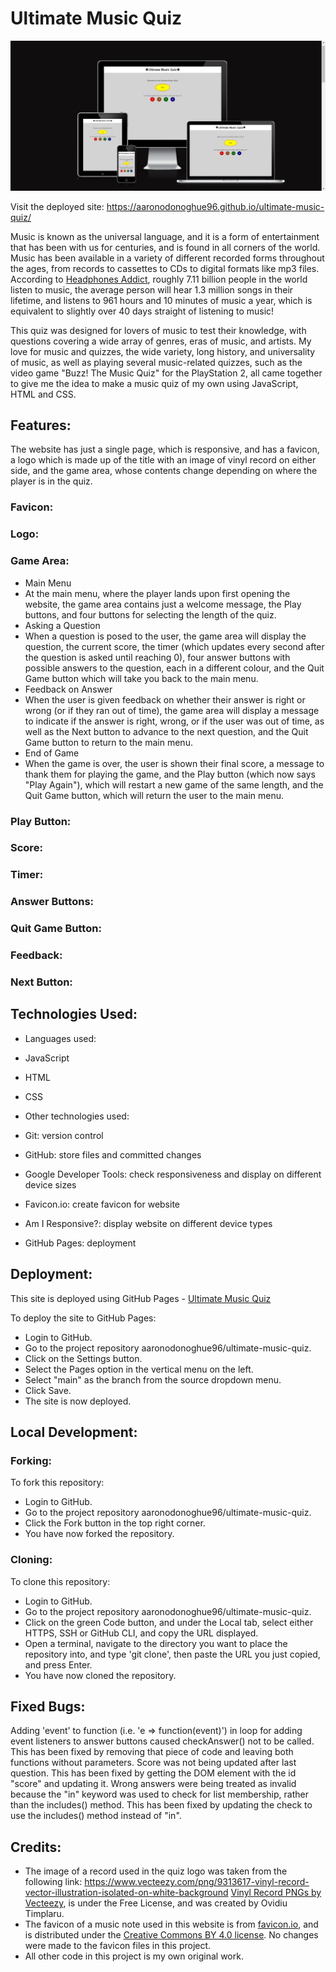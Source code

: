# Ultimate Music Quiz

![Ultimate Music Quiz shown on a variety of screen sizes](assets/screenshots/ultimate-music-quiz.png)

Visit the deployed site: https://aaronodonoghue96.github.io/ultimate-music-quiz/

Music is known as the universal language, and it is a form of entertainment that has been with us for centuries, and is found in all corners of the world. Music has been available in a variety of different recorded forms throughout the ages, from records to cassettes to CDs to digital formats like mp3 files. According to [Headphones Addict](https://headphonesaddict.com/listening-to-music-statistics/), roughly 7.11 billion people in the world listen to music, the average person will hear 1.3 million songs in their lifetime, and listens to 961 hours and 10 minutes of music a year, which is equivalent to slightly over 40 days straight of listening to music!

This quiz was designed for lovers of music to test their knowledge, with questions covering a wide array of genres, eras of music, and artists. My love for music and quizzes, the wide variety, long history, and universality of music, as well as playing several music-related quizzes, such as the video game "Buzz! The Music Quiz" for the PlayStation 2, all came together to give me the idea to make a music quiz of my own using JavaScript, HTML and CSS.

## Features:

The website has just a single page, which is responsive, and has a favicon, a logo which is made up of the title with an image of vinyl record on either side, and the game area, whose contents change depending on where the player is in the quiz.

### Favicon:

### Logo:

### Game Area:

- Main Menu
 - At the main menu, where the player lands upon first opening the website, the game area contains just a welcome message, the Play buttons, and four buttons for selecting the length of the quiz.
- Asking a Question
 - When a question is posed to the user, the game area will display the question, the current score, the timer (which updates every second after the question is asked until reaching 0), four answer buttons with possible answers to the question, each in a different colour, and the Quit Game button which will take you back to the main menu.
- Feedback on Answer
 - When the user is given feedback on whether their answer is right or wrong (or if they ran out of time), the game area will display a message to indicate if the answer is right, wrong, or if the user was out of time, as well as the Next button to advance to the next question, and the Quit Game button to return to the main menu.
- End of Game
 - When the game is over, the user is shown their final score, a message to thank them for playing the game, and the Play button (which now says "Play Again"), which will restart a new game of the same length, and the Quit Game button, which will return the user to the main menu.

### Play Button:

### Score:

### Timer:

### Answer Buttons:

### Quit Game Button:

### Feedback:

### Next Button:

## Technologies Used:

- Languages used:
 - JavaScript
 - HTML
 - CSS

- Other technologies used:
 - Git: version control
 - GitHub: store files and committed changes
 - Google Developer Tools: check responsiveness and display on different device sizes
 - Favicon.io: create favicon for website
 - Am I Responsive?: display website on different device types
 - GitHub Pages: deployment

## Deployment:

This site is deployed using GitHub Pages - [Ultimate Music Quiz](https://aaronodonoghue96.github.io/ultimate-music-quiz/)

To deploy the site to GitHub Pages:
- Login to GitHub.
- Go to the project repository aaronodonoghue96/ultimate-music-quiz.
- Click on the Settings button.
- Select the Pages option in the vertical menu on the left.
- Select "main" as the branch from the source dropdown menu.
- Click Save.
- The site is now deployed.

## Local Development:

### Forking:

To fork this repository:
- Login to GitHub.
- Go to the project repository aaronodonoghue96/ultimate-music-quiz.
- Click the Fork button in the top right corner.
- You have now forked the repository.

### Cloning:

To clone this repository:
- Login to GitHub.
- Go to the project repository aaronodonoghue96/ultimate-music-quiz.
- Click on the green Code button, and under the Local tab, select either HTTPS, SSH or GitHub CLI, and copy the URL displayed.
- Open a terminal, navigate to the directory you want to place the repository into, and type 'git clone', then paste the URL you just copied, and press Enter.
- You have now cloned the repository.

## Fixed Bugs:
Adding 'event' to function (i.e. 'e => function(event)') in loop for adding event listeners to answer buttons caused checkAnswer() not to be called. This has been fixed by removing that piece of code and leaving both functions without parameters.
Score was not being updated after last question. This has been fixed by getting the DOM element with the id "score" and updating it.
Wrong answers were being treated as invalid because the "in" keyword was used to check for list membership, rather than the includes() method. This has been fixed by updating the check to use the includes() method instead of "in".

## Credits:
- The image of a record used in the quiz logo was taken from the following link: https://www.vecteezy.com/png/9313617-vinyl-record-vector-illustration-isolated-on-white-background [Vinyl Record PNGs by Vecteezy](https://www.vecteezy.com/free-png/vinyl-record), is under the Free License, and was created by Ovidiu Timplaru.
- The favicon of a music note used in this website is from [favicon.io](https://favicon.io/emoji-favicons/musical-note), and is distributed under the [Creative Commons BY 4.0 license](https://creativecommons.org/licenses/by/4.0/). No changes were made to the favicon files in this project.
- All other code in this project is my own original work.
